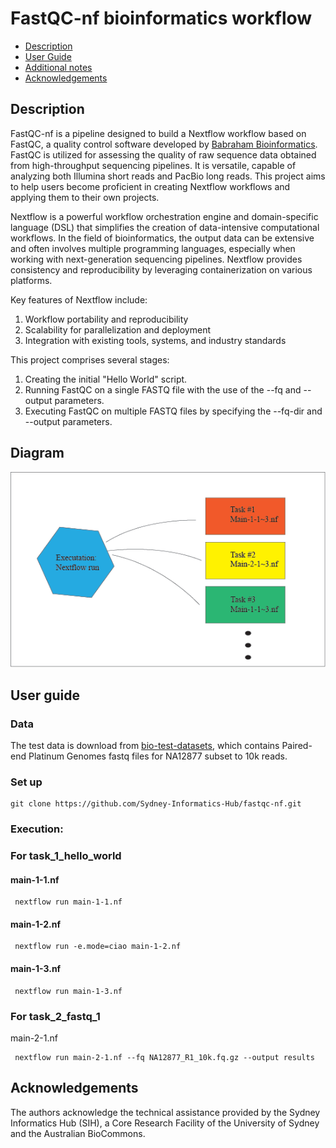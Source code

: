 # FastQC-nf bioinformatics workflow

 - [Description](#description)
 - [User Guide](#user-guide)
 - [Additional notes](#additional-notes)
 - [Acknowledgements](#acknowledgements)

## Description
FastQC-nf is a pipeline designed to build a Nextflow workflow based on FastQC, a quality control software developed by [Babraham Bioinformatics](https://www.bioinformatics.babraham.ac.uk/projects/fastqc/). FastQC is utilized for assessing the quality of raw sequence data obtained from high-throughput sequencing pipelines. It is versatile, capable of analyzing both Illumina short reads and PacBio long reads. This project aims to help users become proficient in creating Nextflow workflows and applying them to their own projects.

Nextflow is a powerful workflow orchestration engine and domain-specific language (DSL) that simplifies the creation of data-intensive computational workflows. In the field of bioinformatics, the output data can be extensive and often involves multiple programming languages, especially when working with next-generation sequencing pipelines. Nextflow provides consistency and reproducibility by leveraging containerization on various platforms.

Key features of Nextflow include:

1. Workflow portability and reproducibility
2. Scalability for parallelization and deployment
3. Integration with existing tools, systems, and industry standards

This project comprises several stages:

1. Creating the initial "Hello World" script.
2. Running FastQC on a single FASTQ file with the use of the --fq and --output parameters.
3. Executing FastQC on multiple FASTQ files by specifying the --fq-dir and --output parameters.

## Diagram 
![diagram](workflow1.bmp)

## User guide

### Data
The test data is download from [bio-test-datasets](https://github.com/Sydney-Informatics-Hub/bio-test-datasets/tree/main#bio-test-datasets), which contains Paired-end Platinum Genomes fastq files for NA12877 subset to 10k reads. 

### Set up

 ```
 git clone https://github.com/Sydney-Informatics-Hub/fastqc-nf.git
```

### Execution:

### For task_1_hello_world

#### main-1-1.nf

```
 nextflow run main-1-1.nf
 ```
#### main-1-2.nf

```
 nextflow run -e.mode=ciao main-1-2.nf
```
#### main-1-3.nf

```
 nextflow run main-1-3.nf
```

### For task_2_fastq_1

main-2-1.nf

```
 nextflow run main-2-1.nf --fq NA12877_R1_10k.fq.gz --output results
```

## Acknowledgements
The authors acknowledge the technical assistance provided by the Sydney Informatics Hub (SIH), a Core Research Facility of the University of Sydney and the Australian BioCommons.